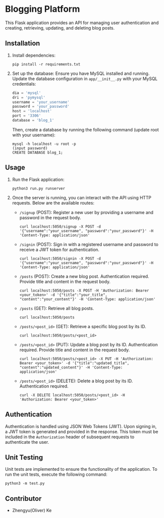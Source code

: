 # Blogging Platform
This Flask application provides an API for managing user authentication and creating, retrieving, updating, and deleting blog posts.

## Installation

1. Install dependencies:
    ```
    pip install -r requirements.txt
    ```

2. Set up the database:
    Ensure you have MySQL installed and running. Update the database configuration in `app/__init__.py` with your MySQL credentials:

    ```python
    dia = 'mysql'
    dri = 'pymysql'
    username = 'your_username'
    password = 'your_password'
    host = 'localhost'
    port = '3306'
    database = 'blog_1'
    ```

    Then, create a database by running the following command (update root with your username):
    ```
    mysql -h localhost -u root -p
    (input password)
    CREATE DATABASE blog_1;
    ```

## Usage

1. Run the Flask application:
    ```
    python3 run.py runserver
    ```

2. Once the server is running, you can interact with the API using HTTP requests. Below are the available routes:

    - `/signup` (POST): Register a new user by providing a username and password in the request body.
        ```
        curl localhost:5050/signup -X POST -d '{"username":"your_username", "password":"your_password"}' -H 'Content-Type: application/json'
        ```

    - `/signin` (POST): Sign in with a registered username and password to receive a JWT token for authentication.
        ```
        curl localhost:5050/signin -X POST -d '{"username":"your_username", "password":"your_password"}' -H 'Content-Type: application/json'
        ```

    - `/posts` (POST): Create a new blog post. Authentication required. Provide title and content in the request body.
        ```
        curl localhost:5050/posts -X POST -H 'Authorization: Bearer <your_token>' -d '{"title":"your_title", "content":"your_content"}' -H 'Content-Type: application/json'
        ```

    - `/posts` (GET): Retrieve all blog posts.
        ```
        curl localhost:5050/posts
        ```

    - `/posts/<post_id>` (GET): Retrieve a specific blog post by its ID.
        ```
        curl localhost:5050/posts/<post_id>
        ```

    - `/posts/<post_id>` (PUT): Update a blog post by its ID. Authentication required. Provide title and content in the request body.
        ```
        curl localhost:5050/posts/<post_id> -X PUT -H 'Authorization: Bearer <your_token>' -d '{"title":"updated_title", "content":"updated_content"}' -H 'Content-Type: application/json'
        ```

    - `/posts/<post_id>` (DELETE): Delete a blog post by its ID. Authentication required.
        ```
        curl -X DELETE localhost:5050/posts/<post_id> -H 'Authorization: Bearer <your_token>'
        ```

## Authentication

Authentication is handled using JSON Web Tokens (JWT). Upon signing in, a JWT token is generated and provided in the response. This token must be included in the `Authorization` header of subsequent requests to authenticate the user.

## Unit Testing

Unit tests are implemented to ensure the functionality of the application. To run the unit tests, execute the following command:

```
python3 -m test.py
```

## Contributor

- Zhengyu(Oliver) Ke